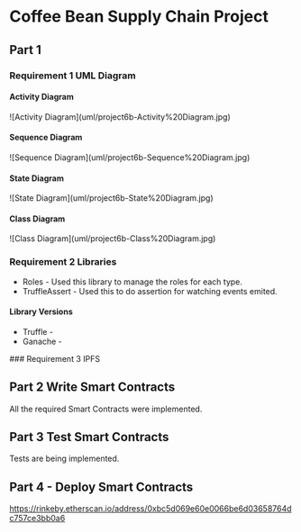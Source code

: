 # Coffee Bean Supply Chain Project

## Part 1

### Requirement 1  UML Diagram
<h4>Activity Diagram</h4>
![Activity Diagram](uml/project6b-Activity%20Diagram.jpg)


<h4>Sequence Diagram</h4>
![Sequence Diagram](uml/project6b-Sequence%20Diagram.jpg)

<h4>State Diagram</h4>
![State Diagram](uml/project6b-State%20Diagram.jpg)

<h4>Class Diagram</h4>
![Class Diagram](uml/project6b-Class%20Diagram.jpg)


### Requirement 2 Libraries
<ul>
<li>Roles - Used this library to manage the roles for each type.</li>
<li>TruffleAssert - Used this to do assertion for watching events emited.</li>
</ul>

<h4>Library Versions</h4>
<ul>
<li>Truffle - </li>
<li>Ganache - </li>
</ul>
### Requirement 3 IPFS


## Part 2 Write Smart Contracts

All the required Smart Contracts were implemented.

## Part 3 Test Smart Contracts

Tests are being implemented.

## Part 4 - Deploy Smart Contracts

https://rinkeby.etherscan.io/address/0xbc5d069e60e0066be6d03658764dc757ce3bb0a6

